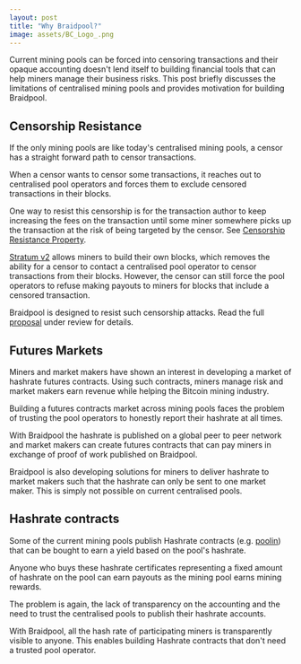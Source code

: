 ```yaml
---
layout: post
title: "Why Braidpool?"
image: assets/BC_Logo_.png
---
```


Current mining pools can be forced into censoring transactions and
their opaque accounting doesn't lend itself to building financial
tools that can help miners manage their business risks. This post
briefly discusses the limitations of centralised mining pools and
provides motivation for building Braidpool.

## Censorship Resistance

If the only mining pools are like today's centralised mining pools, a
censor has a straight forward path to censor transactions.

When a censor wants to censor some transactions, it reaches out to
centralised pool operators and forces them to exclude censored
transactions in their blocks.

One way to resist this censorship is for the transaction author to
keep increasing the fees on the transaction until some miner somewhere
picks up the transaction at the risk of being targeted by the
censor. See [Censorship Resistance
Property](https://github.com/libbitcoin/libbitcoin-system/wiki/Censorship-Resistance-Property).

[Stratum v2](https://braiins.com/stratum-v2) allows miners to build
their own blocks, which removes the ability for a censor to contact a
centralised pool operator to censor transactions from their
blocks. However, the censor can still force the pool operators to
refuse making payouts to miners for blocks that include a censored
transaction.

Braidpool is designed to resist such censorship attacks. Read the full
[proposal](https://github.com/pool2win/braidpool/blob/main/proposal/proposal.pdf)
under review for details.

## Futures Markets

Miners and market makers have shown an interest in developing a market
of hashrate futures contracts. Using such contracts, miners manage
risk and market makers earn revenue while helping the Bitcoin mining
industry.

Building a futures contracts market across mining pools faces the
problem of trusting the pool operators to honestly report their
hashrate at all times.

With Braidpool the hashrate is published on a global peer to peer
network and market makers can create futures contracts that can pay
miners in exchange of proof of work published on Braidpool.

Braidpool is also developing solutions for miners to deliver hashrate
to market makers such that the hashrate can only be sent to one market
maker. This is simply not possible on current centralised pools.

## Hashrate contracts

Some of the current mining pools publish Hashrate contracts
(e.g. [poolin](https://mars.poolin.fi/#/)) that can be bought to earn
a yield based on the pool's hashrate.

Anyone who buys these hashrate certificates representing a fixed
amount of hashrate on the pool can earn payouts as the mining pool
earns mining rewards.

The problem is again, the lack of transparency on the accounting and
the need to trust the centralised pools to publish their hashrate
accounts.

With Braidpool, all the hash rate of participating miners is
transparently visible to anyone. This enables building Hashrate
contracts that don't need a trusted pool operator.
